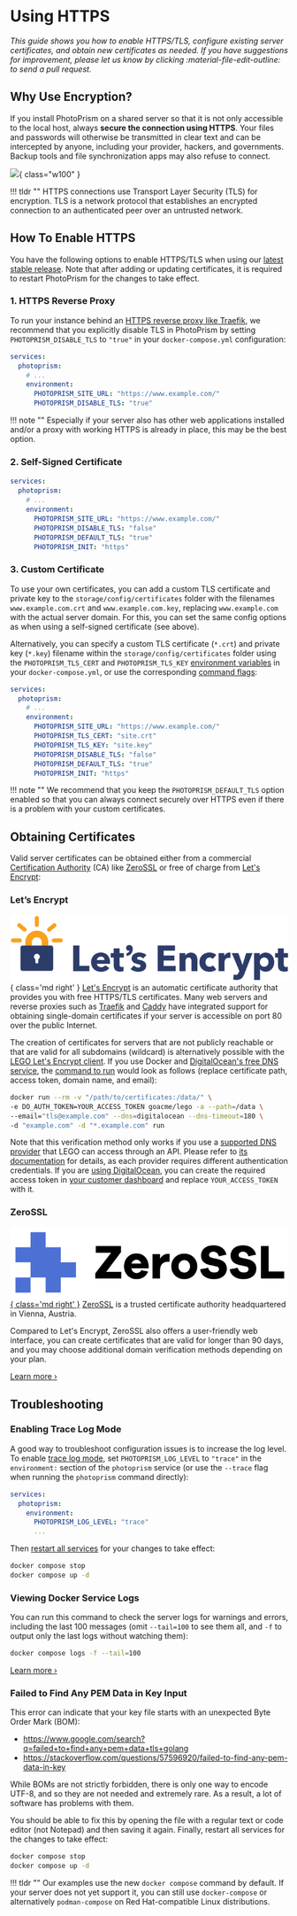 # Using HTTPS

*This guide shows you how to enable HTTPS/TLS, configure existing server certificates, and obtain new certificates as needed. If you have suggestions for improvement, please let us know by clicking :material-file-edit-outline: to send a pull request.*

## Why Use Encryption?

If you install PhotoPrism on a shared server so that it is not only accessible to the local host, always **secure the connection using HTTPS**. Your files and passwords will otherwise be transmitted in clear text and can be intercepted by anyone, including your provider, hackers, and governments. Backup tools and file synchronization apps may also refuse to connect.

![](https://dl.photoprism.app/img/diagrams/reverse-proxy.svg){ class="w100" }

!!! tldr ""
    HTTPS connections use Transport Layer Security (TLS) for encryption. TLS is a network protocol that establishes an encrypted connection to an authenticated peer over an untrusted network.

## How To Enable HTTPS

You have the following options to enable HTTPS/TLS when using our [latest stable release](../release-notes.md).
Note that after adding or updating certificates, it is required to restart PhotoPrism for the changes to take effect.

### 1. HTTPS Reverse Proxy

To run your instance behind an [HTTPS reverse proxy like Traefik](proxies/traefik.md), we recommend that you explicitly disable TLS in PhotoPrism by setting `PHOTOPRISM_DISABLE_TLS` to `"true"` in your `docker-compose.yml` configuration:

```yaml
services:
  photoprism:
    # ...
    environment:
      PHOTOPRISM_SITE_URL: "https://www.example.com/"
      PHOTOPRISM_DISABLE_TLS: "true"
```

!!! note ""
    Especially if your server also has other web applications installed and/or a proxy with working HTTPS is already in place, this may be the best option.

### 2. Self-Signed Certificate

```yaml
services:
  photoprism:
    # ...
    environment:
      PHOTOPRISM_SITE_URL: "https://www.example.com/"
      PHOTOPRISM_DISABLE_TLS: "false"
      PHOTOPRISM_DEFAULT_TLS: "true"
      PHOTOPRISM_INIT: "https"
```

### 3. Custom Certificate

To use your own certificates, you can add a custom TLS certificate and private key to the `storage/config/certificates` folder with the filenames `www.example.com.crt` and `www.example.com.key`, replacing `www.example.com` with the actual server domain. For this, you can set the same config options as when using a self-signed certificate (see above).

Alternatively, you can specify a custom TLS certificate (`*.crt`) and private key (`*.key`) filename within the `storage/config/certificates` folder using the `PHOTOPRISM_TLS_CERT` and `PHOTOPRISM_TLS_KEY` [environment variables](config-options.md) in your `docker-compose.yml`, or use the corresponding [command flags](config-options.md):

```yaml
services:
  photoprism:
    # ...
    environment:
      PHOTOPRISM_SITE_URL: "https://www.example.com/"
      PHOTOPRISM_TLS_CERT: "site.crt"
      PHOTOPRISM_TLS_KEY: "site.key"
      PHOTOPRISM_DISABLE_TLS: "false"
      PHOTOPRISM_DEFAULT_TLS: "true"
      PHOTOPRISM_INIT: "https"
```

!!! note ""
    We recommend that you keep the `PHOTOPRISM_DEFAULT_TLS` option enabled so that you can always connect securely over HTTPS even if there is a problem with your custom certificates.

## Obtaining Certificates

Valid server certificates can be obtained either from a commercial [Certification Authority](https://en.wikipedia.org/wiki/Certificate_authority) (CA) like [ZeroSSL](#zerossl) or free of charge from [Let's Encrypt](#lets-encrypt):

### Let’s Encrypt

![Let’s Encrypt](img/letsencrypt.svg){ class='md right' }
[Let's Encrypt](https://letsencrypt.org/) is an automatic certificate authority that provides you with free HTTPS/TLS certificates. Many web servers and reverse proxies such as [Traefik](proxies/traefik.md) and [Caddy](proxies/caddy-2.md) have integrated support for obtaining single-domain certificates if your server is accessible on port 80 over the public Internet.

The creation of certificates for servers that are not publicly reachable or that are valid for all subdomains (wildcard) is alternatively possible with the [LEGO Let's Encrypt client](https://go-acme.github.io/lego/usage/cli/obtain-a-certificate/). If you use Docker and [DigitalOcean's free DNS service](https://m.do.co/c/f9725a28bb6b), the [command to run](https://go-acme.github.io/lego/usage/cli/obtain-a-certificate/) would look as follows (replace certificate path, access token, domain name, and email):

```bash
docker run --rm -v "/path/to/certificates:/data/" \
-e DO_AUTH_TOKEN=YOUR_ACCESS_TOKEN goacme/lego -a --path=/data \
--email="tls@example.com" --dns=digitalocean --dns-timeout=180 \
-d "example.com" -d "*.example.com" run
```

Note that this verification method only works if you use a [supported DNS provider](https://go-acme.github.io/lego/dns/) that LEGO can access through an API. Please refer to [its documentation](https://go-acme.github.io/lego/dns/) for details, as each provider requires different authentication credentials. If you are [using DigitalOcean](https://m.do.co/c/f9725a28bb6b), you can create the required access token in [your customer dashboard](https://cloud.digitalocean.com/account/api/tokens) and replace `YOUR_ACCESS_TOKEN` with it.

### ZeroSSL

[![ZeroSSL](img/zerossl.svg){ class='md right' }](https://link.photoprism.app/zerossl)
[ZeroSSL](https://link.photoprism.app/zerossl) is a trusted certificate authority headquartered in Vienna, Austria.

Compared to Let's Encrypt, ZeroSSL also offers a user-friendly web interface, you can create certificates that are valid for longer than 90 days, and you may choose additional domain verification methods depending on your plan.

[Learn more ›](https://link.photoprism.app/zerossl)

## Troubleshooting

### Enabling Trace Log Mode

A good way to troubleshoot configuration issues is to increase the log level. To enable [trace log mode](config-options.md), set `PHOTOPRISM_LOG_LEVEL` to `"trace"` in the `environment:` section of the `photoprism` service (or use the `--trace` flag when running the `photoprism` command directly):


```yaml
services:
  photoprism:
    environment:
      PHOTOPRISM_LOG_LEVEL: "trace"
      ...
```

Then [restart all services](docker-compose.md#step-2-start-the-server) for your changes to take effect:

```bash
docker compose stop
docker compose up -d
```

### Viewing Docker Service Logs

You can run this command to check the server logs for warnings and errors, including the last 100 messages (omit `--tail=100` to see them all, and `-f` to output only the last logs without watching them):

```bash
docker compose logs -f --tail=100 
```

[Learn more ›](troubleshooting/docker.md#viewing-logs)

### Failed to Find Any PEM Data in Key Input

This error can indicate that your key file starts with an unexpected Byte Order Mark (BOM):

- https://www.google.com/search?q=failed+to+find+any+pem+data+tls+golang
- https://stackoverflow.com/questions/57596920/failed-to-find-any-pem-data-in-key

While BOMs are not strictly forbidden, there is only one way to encode UTF-8, and so they are not needed and extremely rare. As a result, a lot of software has problems with them.

You should be able to fix this by opening the file with a regular text or code editor (not Notepad) and then saving it again. Finally, restart all services for the changes to take effect:

```bash
docker compose stop
docker compose up -d
```

!!! tldr ""
    Our examples use the new `docker compose` command by default. If your server does not yet support it, you can still use `docker-compose` or alternatively `podman-compose` on Red Hat-compatible Linux distributions.